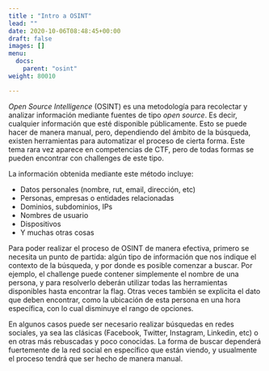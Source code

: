 ```yaml
---
title : "Intro a OSINT"
lead: ""
date: 2020-10-06T08:48:45+00:00
draft: false
images: []
menu:
  docs:
    parent: "osint"
weight: 80010

---
```


_Open Source Intelligence_ (OSINT) es una metodología para recolectar y analizar información mediante fuentes
de tipo _open source_. Es decir, cualquier información que esté disponible públicamente.
Esto se puede hacer de manera manual, pero, dependiendo del ámbito de la búsqueda, existen herramientas
para automatizar el proceso de cierta forma. Este tema rara vez aparece en competencias de CTF, pero de todas
formas se pueden encontrar con challenges de este tipo.

La información obtenida mediante este método incluye:
* Datos personales (nombre, rut, email, dirección, etc)
* Personas, empresas o entidades relacionadas
* Dominios, subdominios, IPs
* Nombres de usuario
* Dispositivos
* Y muchas otras cosas

Para poder realizar el proceso de OSINT de manera efectiva, primero se necesita un punto de partida:
algún tipo de información que nos indique el contexto de la búsqueda, y por donde es posible comenzar
a buscar. Por ejemplo, el challenge puede contener simplemente el nombre de una persona, y para resolverlo
deberán utilizar todas las herramientas disponibles hasta encontrar la flag. Otras veces también se explicita
el dato que deben encontrar, como la ubicación de esta persona en una hora específica,
con lo cual disminuye el rango de opciones.

En algunos casos puede ser necesario realizar búsquedas en redes sociales, ya sea las clásicas (Facebook,
Twitter, Instagram, Linkedin, etc) o en otras más rebuscadas y poco conocidas.
La forma de buscar dependerá fuertemente de la red social en específico que están viendo, y usualmente
el proceso tendrá que ser hecho de manera manual.
